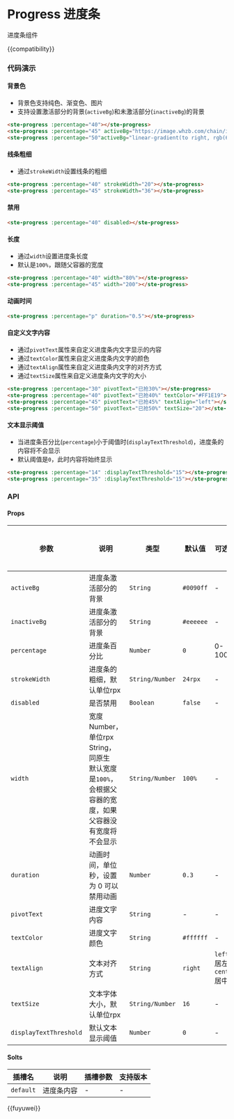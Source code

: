 # Progress 进度条
进度条组件

{{compatibility}}


### 代码演示
#### 背景色
- 背景色支持纯色、渐变色、图片
- 支持设置激活部分的背景(`activeBg`)和未激活部分(`inactiveBg`)的背景
```html
<ste-progress :percentage="40"></ste-progress>
<ste-progress :percentage="45" activeBg="https://image.whzb.com/chain/inte-mall/00-普通图片/00-开发版/img/p-red.png" inactiveBg="#CCCCCC"></ste-progress>
<ste-progress :percentage="50"activeBg="linear-gradient(to right, rgb(66, 83, 216), rgb(213, 51, 186))"></ste-progress>
```

#### 线条粗细
- 通过`strokeWidth`设置线条的粗细
```html
<ste-progress :percentage="40" strokeWidth="20"></ste-progress>
<ste-progress :percentage="45" strokeWidth="36"></ste-progress>
```

#### 禁用
```html
<ste-progress :percentage="40" disabled></ste-progress>
```

#### 长度
- 通过`width`设置进度条长度
- 默认是`100%`，跟随父容器的宽度
```html
<ste-progress :percentage="40" width="80%"></ste-progress>
<ste-progress :percentage="45" width="200"></ste-progress>
```

#### 动画时间
```html
<ste-progress :percentage="p" duration="0.5"></ste-progress>
```

#### 自定义文字内容
- 通过`pivotText`属性来自定义进度条内文字显示的内容
- 通过`textColor`属性来自定义进度条内文字的颜色
- 通过`textAlign`属性来自定义进度条内文字的对齐方式
- 通过`textSize`属性来自定义进度条内文字的大小
```html
<ste-progress :percentage="30" pivotText="已抢30%"></ste-progress>
<ste-progress :percentage="40" pivotText="已抢40%" textColor="#FF1E19"></ste-progress>
<ste-progress :percentage="45" pivotText="已抢45%" textAlign="left"></ste-progress>
<ste-progress :percentage="50" pivotText="已抢50%" textSize="20"></ste-progress>
```

#### 文本显示阈值
- 当进度条百分比(`percentage`)小于阈值时(`displayTextThreshold`)，进度条的内容将不会显示
- 默认阈值是`0`，此时内容将始终显示
```html
<ste-progress :percentage="14" :displayTextThreshold="15"></ste-progress>
<ste-progress :percentage="35" :displayTextThreshold="15"></ste-progress>
```

### API
#### Props
| 参数					| 说明																												| 类型				| 默认值		| 可选值							| 支持版本	|
| ---					| ---																												| ---				| ---		| ---							| ---		|
|`activeBg`				| 进度条激活部分的背景																								| `String`			| `#0090ff`	| -								| -			|
|`inactiveBg`			| 进度条激活部分的背景																								| `String`			| `#eeeeee`	| -								| -			|
|`percentage`			| 进度条百分比																										| `Number`			| `0`		| 0-100							| -			|
|`strokeWidth`			| 进度条的粗细，默认单位rpx																							| `String/Number`	| `24rpx`	| -								| -			|
|`disabled`				| 是否禁用																											| `Boolean`			| `false`	| -								| -			|
|`width`				| 宽度 <br/>Number，单位rpx<br/>String，同原生<br/>默认宽度是`100%`，会根据父容器的宽度，如果父容器没有宽度将不会显示	| `String/Number`	| `100%`	| -								| -			|
|`duration`				| 动画时间，单位秒，设置为 0 可以禁用动画																				| `Number`			| `0.3`		| -								| -			|
|`pivotText`			| 进度文字内容																										| `String`			| -			| -								| -			|
|`textColor`			| 进度文字颜色																										| `String`			| `#ffffff`	| -								| -			|
|`textAlign`			| 文本对齐方式																										| `String`			| `right`	| `left` 居左<br/>`center` 居中	| -			|
|`textSize`				| 文本字体大小，默认单位rpx																							| `String/Number`	| `16`		| -								| -			|
|`displayTextThreshold`	| 默认文本显示阈值																									| `Number`			| `0`		| -								| -			|

#### Solts
|插槽名		|说明		|插槽参数	|支持版本	|
| ---		| ---		| ---		| ---		|
| `default`	| 进度条内容	|-			| -			|


{{fuyuwei}}
